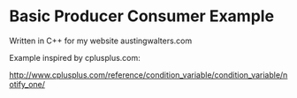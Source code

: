 Basic Producer Consumer Example
======================

Written in C++ for my website austingwalters.com

Example inspired by cplusplus.com: 

http://www.cplusplus.com/reference/condition_variable/condition_variable/notify_one/